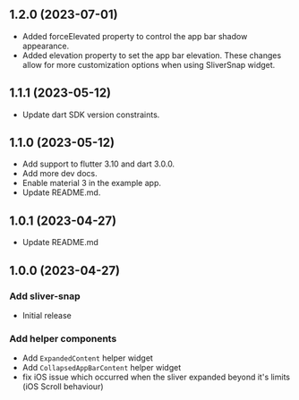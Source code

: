## 1.2.0 (2023-07-01)
- Added forceElevated property to control the app bar shadow appearance.
- Added elevation property to set the app bar elevation.
These changes allow for more customization options when using SliverSnap widget.


## 1.1.1 (2023-05-12)
- Update dart SDK version constraints.

## 1.1.0 (2023-05-12)
- Add support to flutter 3.10 and dart 3.0.0.
- Add more dev docs.
- Enable material 3 in the example app.
- Update README.md.

## 1.0.1 (2023-04-27)
-  Update README.md

## 1.0.0 (2023-04-27)

### Add sliver-snap
- Initial release

### Add helper components

 - Add `ExpandedContent` helper widget
 - Add `CollapsedAppBarContent` helper widget
 - fix iOS issue which occurred when the sliver expanded beyond it's limits (iOS Scroll behaviour)
